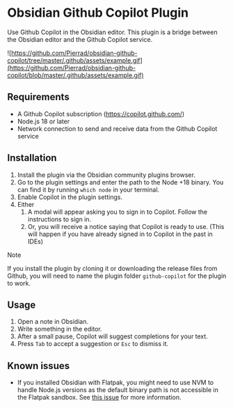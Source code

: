 # Obsidian Github Copilot Plugin

Use Github Copilot in the Obsidian editor. This plugin is a bridge between the Obsidian editor and the Github Copilot service.

![https://github.com/Pierrad/obsidian-github-copilot/tree/master/.github/assets/example.gif](https://github.com/Pierrad/obsidian-github-copilot/blob/master/.github/assets/example.gif)

## Requirements

- A Github Copilot subscription (https://copilot.github.com/)
- Node.js 18 or later
- Network connection to send and receive data from the Github Copilot service

## Installation

1. Install the plugin via the Obsidian community plugins browser.
2. Go to the plugin settings and enter the path to the Node +18 binary. You can find it by running `which node` in your terminal.
3. Enable Copilot in the plugin settings.
4. Either
   1. A modal will appear asking you to sign in to Copilot. Follow the instructions to sign in.
   2. Or, you will receive a notice saying that Copilot is ready to use. (This will happen if you have already signed in to Copilot in the past in IDEs)

> [!NOTE]  
> If you install the plugin by cloning it or downloading the release files from Github, you will need to name the plugin folder `github-copilot` for the plugin to work.


## Usage

1. Open a note in Obsidian. 
2. Write something in the editor.
3. After a small pause, Copilot will suggest completions for your text.
4. Press `Tab` to accept a suggestion or `Esc` to dismiss it.


## Known issues

- If you installed Obsidian with Flatpak, you might need to use NVM to handle Node.js versions as the default binary path is not accessible in the Flatpak sandbox. See [this issue](https://github.com/Pierrad/obsidian-github-copilot/issues/6) for more information.
